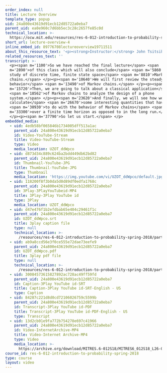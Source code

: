 ```yaml
---
order_index: null
title: Lecture Overview
template_type: popup
uid: 24a800e43619d91ecb12d85722a0eba7
parent_uid: ea0e960c7d6bb5ec3c28c2657fe85c0d
technical_location: >-
  https://ocw.mit.edu/resources/res-6-012-introduction-to-probability-spring-2018/part-iii-random-processes/lecture-overview-4
short_url: lecture-overview-4
inline_embed_id: 89776708lectureoverview19711511
about_this_resource_text: '<p><strong>Instructor:</strong> John Tsitsiklis</p>'
related_resources_text: ''
transcript: >-
  <p><span m='1100'>So we have reached the final lecture</span> <span
  m='2890'>of this class which will also conclude</span> <span m='5860'>our
  study of discrete time, finite state space</span> <span m='8810'>Markov
  chains.</span> </p><p><span m='10640'>We will first review the steady-state
  behavior</span> <span m='13490'>of Markov chains.</span> </p><p><span
  m='15720'>Then, we are going to talk about a classical application</span>
  <span m='18562'>of Markov chains to analyze the design of a phone
  system.</span> </p><p><span m='23620'>And finally, we will see how we can
  calculate</span> <span m='26670'>some interesting quantities that have</span>
  <span m='30930'>to do with the behavior of Markov chains</span> <span
  m='33300'>over a finite time horizon as opposed to in the long run.</span>
  </p><p><span m='37790'>So let us start.</span> </p>
embedded_media:
  - uid: 4edb58bf065846b1734005dff513a1ac
    parent_uid: 24a800e43619d91ecb12d85722a0eba7
    id: Video-YouTube-Stream
    title: Video-YouTube-Stream
    type: Video
    media_location: UZOT_ddWpco
  - uid: d873d34c889c624ba2bdd449db62bd82
    parent_uid: 24a800e43619d91ecb12d85722a0eba7
    id: Thumbnail-YouTube-JPG
    title: Thumbnail-YouTube-JPG
    type: Thumbnail
    media_location: 'https://img.youtube.com/vi/UZOT_ddWpco/default.jpg'
  - uid: 118200f8f3b0da5d0d89df0edfa1768c
    parent_uid: 24a800e43619d91ecb12d85722a0eba7
    id: 3Play-3PlayYouTubeid-MP4
    title: 3Play-3Play YouTube id
    type: 3Play
    media_location: UZOT_ddWpco
  - uid: d47e476f1b2efdbab65e404c29461f1c
    parent_uid: 24a800e43619d91ecb12d85722a0eba7
    id: UZOT_ddWpco.srt
    title: 3play caption file
    type: null
    technical_location: >-
      /resources/res-6-012-introduction-to-probability-spring-2018/part-iii-random-processes/lecture-overview-4/UZOT_ddWpco.srt
  - uid: ab9a8ccd56e3f0ce555e72dae73eefe9
    parent_uid: 24a800e43619d91ecb12d85722a0eba7
    id: UZOT_ddWpco.pdf
    title: 3play pdf file
    type: null
    technical_location: >-
      /resources/res-6-012-introduction-to-probability-spring-2018/part-iii-random-processes/lecture-overview-4/UZOT_ddWpco.pdf
  - uid: 30084573615827892ac728ac49ff59fd
    parent_uid: 24a800e43619d91ecb12d85722a0eba7
    id: Caption-3Play YouTube id-SRT
    title: Caption-3Play YouTube id-SRT-English - US
    type: Caption
  - uid: 84287c221d8d0cd72106026759c5599b
    parent_uid: 24a800e43619d91ecb12d85722a0eba7
    id: Transcript-3Play YouTube id-PDF
    title: Transcript-3Play YouTube id-PDF-English - US
    type: Transcript
  - uid: 13d2cb01e9fa772b754278e697c41966
    parent_uid: 24a800e43619d91ecb12d85722a0eba7
    id: Video-InternetArchive-MP4
    title: Video-Internet Archive-MP4
    type: Video
    media_location: >-
      https://archive.org/download/MITRES.6-012S18/MITRES6_012S18_L26-02_300k.mp4
course_id: res-6-012-introduction-to-probability-spring-2018
type: course
layout: video
---
```


